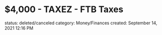 # $4,000 - TAXEZ - FTB Taxes

status: deleted/canceled
category: Money/Finances
created: September 14, 2021 12:16 PM